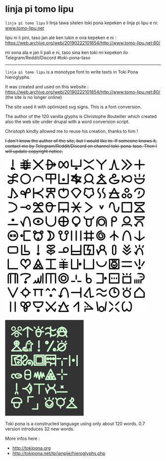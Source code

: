 # linja pi tomo lipu

`linja pi tomo lipu` li linja tawa sitelen toki pona kepeken e linja pi lipu e ni: www.tomo-lipu.net

lipu ni li pini, taso jan ale ken lukin e ona kepeken e ni : https://web.archive.org/web/20190222101854/http://www.tomo-lipu.net:80/

mi sona ala e jan li pali e ni, taso sina ken toki mi kepeken ilo Telegram/Reddit/Discord #toki-pona-taso


----

`linja pi tomo lipu` is a monotype font to write texts in Toki Pona hieroglyphs.

It was created and used on this website : https://web.archive.org/web/20190222101854/http://www.tomo-lipu.net:80/ (the site is no longer online)

The site used it with optimized svg signs. This is a font conversion.

The author of the 120 vanilla glyphs is Christophe Bouteiller which created also the web site under drupal with a word conversion script. 

Christoph kindly allowed me to reuse his creation, thanks to him !

~~I don't know the author of the site, but I would like to. If someone knows it, contact me by Telegram/Reddit/Discord on channel toki-pona-taso. Then I will update copyright notice.~~


![linja pi tomo lipu sample](nimi-ali.png)

![new ku words in 0.7 version](nimiku_v07.png)


Toki pona is a constructed language using only about 120 words.
0.7 version introduces 32 new words. 

More infos here :
- http://tokipona.org
- http://tokipona.net/tp/janpije/hieroglyphs.php
